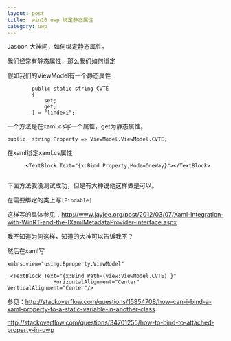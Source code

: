 ```yaml
---
layout: post
title:  win10 uwp 绑定静态属性 
category: uwp 
---
```


Jasoon 大神问，如何绑定静态属性。

我们经常有静态属性，那么我们如何绑定

<!--more-->

假如我们的ViewModel有一个静态属性

		
```
        public static string CVTE
        {
            set;
            get;
        } = "lindexi";

```

<!-- 如果我们ViewModel namespace Bproperty.ViewModel

那么需要在空间

		
```
xmlns:view="using:Bproperty.ViewModel"

```

然后使用 -->

一个方法是在xaml.cs写一个属性，get为静态属性。
		
```
public  string Property => ViewModel.ViewModel.CVTE;

```
在xaml绑定xaml.cs属性
```
      <TextBlock Text="{x:Bind Property,Mode=OneWay}"></TextBlock>


```

下面方法我没测试成功，但是有大神说他这样做是可以。

在需要绑定的类上写`[Bindable]`

这样写的具体参见：http://www.jaylee.org/post/2012/03/07/Xaml-integration-with-WinRT-and-the-IXamlMetadataProvider-interface.aspx 

我不知道为何这样，知道的大神可以告诉我不？

然后在xaml写

        
```
xmlns:view="using:Bproperty.ViewModel"

 <TextBlock Text="{x:Bind Path=(view:ViewModel.CVTE) }"
               HorizontalAlignment="Center" VerticalAlignment="Center"/>

```

参见：http://stackoverflow.com/questions/15854708/how-can-i-bind-a-xaml-property-to-a-static-variable-in-another-class

http://stackoverflow.com/questions/34701255/how-to-bind-to-attached-property-in-uwp
